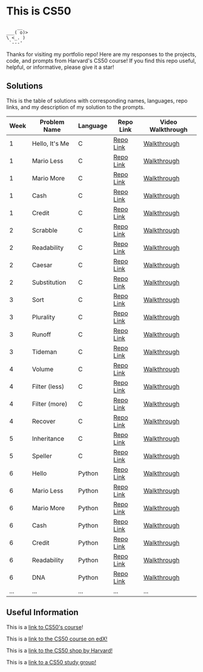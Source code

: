 # This is CS50

```
    __
___( o)>
\ <_. )
 `---'
```

Thanks for visiting my portfolio repo! Here are my responses to the projects, code, and prompts from Harvard's CS50 course!
If you find this repo useful, helpful, or informative, please give it a star!


## Solutions

This is the table of solutions with corresponding names, languages, repo links, and my description of my solution to the prompts.

| Week | Problem Name | Language | Repo Link | Video Walkthrough |
|------|--------------|----------|-----------|------------------|
| 1    | Hello, It's Me    | C  | [Repo Link](https://github.com/atenbensel/CS50-Harvard/blob/main/Problem%20Set%201/hello.c) | [Walkthrough](x) |
| 1    | Mario Less    | C     | [Repo Link](https://github.com/atenbensel/CS50-Harvard/blob/main/Problem%20Set%201/mario-less.c) | [Walkthrough](x) |
| 1    | Mario More    | C     | [Repo Link](https://github.com/atenbensel/CS50-Harvard/blob/main/Problem%20Set%201/mario-more.c) | [Walkthrough](x) |
| 1    | Cash   | C | [Repo Link](https://github.com/atenbensel/CS50-Harvard/blob/main/Problem%20Set%201/cash.c) | [Walkthrough](x) |
| 1    | Credit   | C | [Repo Link](https://github.com/atenbensel/CS50-Harvard/blob/main/Problem%20Set%201/credit.c) | [Walkthrough](x) |
| 2    | Scrabble   | C   | [Repo Link](https://github.com/atenbensel/CS50-Harvard/blob/main/Problem%20Set%202/scrabble.c)    | [Walkthrough](x)|
| 2    | Readability   | C   | [Repo Link](https://github.com/atenbensel/CS50-Harvard/blob/main/Problem%20Set%202/readability.c)    | [Walkthrough](x)|
| 2    | Caesar   | C   | [Repo Link](https://github.com/atenbensel/CS50-Harvard/blob/main/Problem%20Set%202/caesar.c)    | [Walkthrough](x)|
| 2    | Substitution   | C   | [Repo Link](https://github.com/atenbensel/CS50-Harvard/blob/main/Problem%20Set%202/substitution.c)    | [Walkthrough](x)|
| 3    | Sort  | C   | [Repo Link](https://github.com/atenbensel/CS50-Harvard/blob/main/Problem%20Set%203/sort.c)    | [Walkthrough](x)|
| 3    | Plurality   | C   | [Repo Link](https://github.com/atenbensel/CS50-Harvard/blob/main/Problem%20Set%203/plurality.c)   | [Walkthrough](x)|
| 3    | Runoff   | C   | [Repo Link](https://github.com/atenbensel/CS50-Harvard/blob/main/Problem%20Set%203/runoff.c)    | [Walkthrough](x)|
| 3    | Tideman   | C   | [Repo Link](https://github.com/atenbensel/CS50-Harvard/blob/main/Problem%20Set%203/tideman.c)    | [Walkthrough](x)|
| 4    | Volume  | C   | [Repo Link](https://github.com/atenbensel/CS50-Harvard/blob/main/Problem%20Set%204/volume.c)    | [Walkthrough](x)|
| 4    | Filter (less)   | C   | [Repo Link](https://github.com/atenbensel/CS50-Harvard/blob/main/Problem%20Set%204/filter-less.c)   | [Walkthrough](x)|
| 4    | Filter (more)   | C   | [Repo Link](https://github.com/atenbensel/CS50-Harvard/blob/main/Problem%20Set%204/filter-more.c)    | [Walkthrough](x)|
| 4    | Recover   | C   | [Repo Link](https://github.com/atenbensel/CS50-Harvard/blob/main/Problem%20Set%204/recover.c)    | [Walkthrough](x)|
| 5    | Inheritance   | C   | [Repo Link](https://github.com/atenbensel/CS50-Harvard/blob/main/Problem%20Set%205/inheritance.c)    | [Walkthrough](x)|
| 5    | Speller  | C   | [Repo Link](https://github.com/atenbensel/CS50-Harvard/blob/main/Problem%20Set%205/speller.c)    | [Walkthrough](x)|
| 6    | Hello  | Python   | [Repo Link](https://github.com/atenbensel/CS50-Harvard/blob/main/Problem%20Set%206/hello.py)    | [Walkthrough](x)|
| 6    | Mario Less  | Python   | [Repo Link](https://github.com/atenbensel/CS50-Harvard/blob/main/Problem%20Set%206/mario-less.py)    | [Walkthrough](x)|
| 6    | Mario More  | Python   | [Repo Link](x)    | [Walkthrough](x)|
| 6    | Cash  | Python   | [Repo Link](https://github.com/atenbensel/CS50-Harvard/blob/main/Problem%20Set%206/cash.py)    | [Walkthrough](x)|
| 6    | Credit  | Python   | [Repo Link](x)    | [Walkthrough](x)|
| 6    | Readability  | Python   | [Repo Link](https://github.com/atenbensel/CS50-Harvard/blob/main/Problem%20Set%206/readability.py)    | [Walkthrough](x)|
| 6    | DNA  | Python   | [Repo Link](x)    | [Walkthrough](x)|
| ...  | ...          | ...      | ...       | ...              |

## Useful Information

This is a [link to CS50's course](https://pll.harvard.edu/course/cs50-introduction-computer-science)!

This is a [link to the CS50 course on edX!](https://www.edx.org/cs50)

This is a [link to the CS50 shop by Harvard!](https://cs50.harvardshop.com/)

This is a [link to a CS50 study group!](https://cs50.harvardshop.com/)
